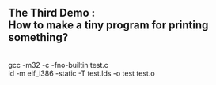 <h2>The Third Demo : <br>
How to make a tiny program for printing something? <br>
</h2>
<BR>
gcc -m32 -c -fno-builtin test.c<BR>
ld -m elf_i386 -static -T test.lds -o test test.o<BR>
